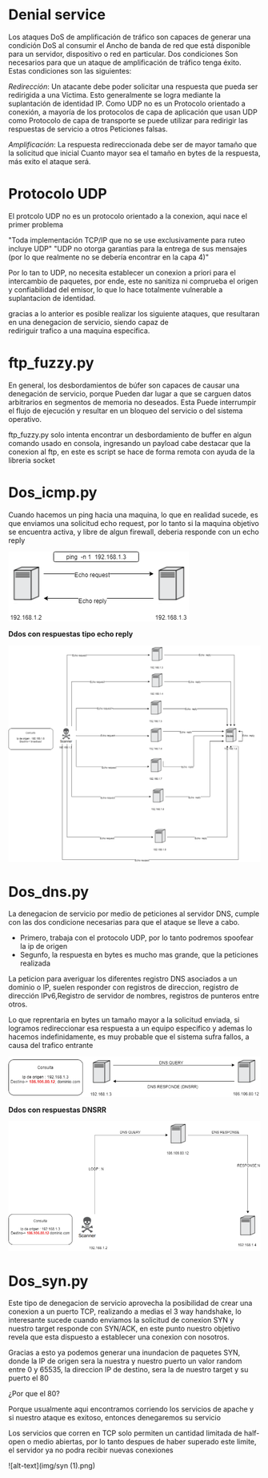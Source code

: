 # Denial service #


 Los ataques DoS de amplificación de tráfico son capaces de generar una condición DoS al consumir el
 Ancho de banda de red que está disponible para un servidor, dispositivo o red en particular. Dos condiciones 
 Son necesarios para que un ataque de amplificación de tráfico tenga éxito. Estas condiciones son las siguientes:
 
 *Redirección*: Un atacante debe poder solicitar una respuesta que pueda ser redirigida a una Víctima. 
   Esto generalmente se logra mediante la suplantación de identidad IP. Como UDP no es un Protocolo orientado a conexión,
   a mayoría de los protocolos de capa de aplicación que usan UDP como
   Protocolo de capa de transporte se puede utilizar para redirigir las respuestas de servicio a otros Peticiones falsas.

 *Amplificación*: La respuesta redireccionada debe ser de mayor tamaño que la solicitud que inicial
   Cuanto mayor sea el tamaño en bytes de la respuesta, más exito el ataque será.
   
   
 # Protocolo UDP #
   
   El protcolo UDP no es un protocolo orientado a la conexion, aqui nace el primer problema
   
  "Toda implementación TCP/IP que no se use exclusivamente para ruteo incluye UDP"
  "UDP no otorga garantías para la entrega de sus mensajes (por lo que realmente no se debería encontrar en la capa 4)"
   
   Por lo tan to UDP, no necesita establecer un conexion a priori para el intercambio de paquetes, por ende, este no sanitiza  ni          comprueba el origen y confiabilidad del emisor, lo que lo hace totalmente vulnerable a suplantacion de identidad.
   
   gracias  a lo anterior es posible realizar los siguiente ataques, que resultaran en una denegacion de servicio, siendo capaz de       
   rediriguir trafico a una maquina especifica.
   
   
 # ftp_fuzzy.py #
   
   En general, los desbordamientos de búfer son capaces de causar una denegación de servicio, porque
   Pueden dar lugar a que se carguen datos arbitrarios en segmentos de memoria no deseados. Esta
   Puede interrumpir el flujo de ejecución y resultar en un bloqueo del servicio o del sistema operativo.
   
   ftp_fuzzy.py solo intenta encontrar un desbordamiento de buffer en algun comando usado en consola, ingresando un payload
   cabe destacar que la conexion al ftp,  en este es script se hace de forma remota con ayuda de la libreria socket
   
   
 # Dos_icmp.py #
    
  Cuando hacemos un ping hacia una maquina, lo que en realidad sucede, es que enviamos una solicitud echo request, por lo tanto 
  si la maquina objetivo se encuentra activa, y libre de algun firewall, deberia responde con un echo reply
    
    
  ![alt-text](img/icmp.png) 
    
    
  **Ddos con respuestas tipo echo reply**
    
  ![alt-text](img/icmp2.png) 
  
  
  
 # Dos_dns.py #
 
 La denegacion de servicio por medio de peticiones al servidor DNS, cumple con las dos condicione necesarias para que el ataque se lleve   a cabo.
 
  * Primero, trabaja con el protocolo UDP, por lo tanto podremos spoofear la ip de origen
  * Segunfo, la respuesta en bytes es mucho mas grande, que la peticiones realizada
  
  La peticion para averiguar los diferentes registro DNS asociados a un dominio o IP, suelen responder con registros de direccion,         registro de dirección IPv6,Registro de servidor de nombres, registros de punteros entre otros.
  
  Lo que reprentaria en bytes un tamaño mayor a la solicitud enviada, si logramos redireccionar esa respuesta a un equipo especifico y     ademas lo hacemos indefinidamente, es muy probable que el sistema sufra fallos, a causa del trafico entrante
  
  
  ![alt-text](img/dns2.png)
  
 **Ddos con respuestas DNSRR**
   
  ![alt-text](img/dnsa.png)
  
  
  # Dos_syn.py #
  
  Este tipo de denegacion de servicio aprovecha la posibilidad de crear una conexion a un puerto TCP, realizando a medias el 3 way         handshake, lo interesante sucede cuando enviamos la solicitud de conexion SYN y nuestro target responde con SYN/ACK, en este punto       nuestro objetivo revela que esta dispuesto a establecer una conexion con nosotros.
  
  Gracias a esto ya podemos generar una inundacion de paquetes SYN, donde la IP de origen sera la nuestra y nuestro puerto un valor       random entre 0 y 65535, la direccion IP de destino, sera la de nuestro target  y su puerto el 80
  
  ¿Por que el 80?
  
  Porque usualmente aqui encontramos corriendo los servicios de apache y si nuestro ataque es exitoso, entonces denegaremos su servicio
  
  Los servicios que corren en TCP solo permiten un cantidad limitada de half-open o medio abiertas, por lo tanto despues  de haber         superado este limite, el servidor ya no podra recibir nuevas conexiones 
  
 ![alt-text](img/syn (1).png)
  
  
  
  
  
  
  
   
 
 
    
  
   

